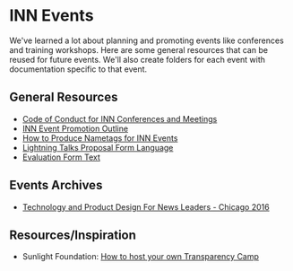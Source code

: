 # INN Events

We've learned a lot about planning and promoting events like conferences and training workshops. Here are some general resources that can be reused for future events. We'll also create folders for each event with documentation specific to that event.

## General Resources

- [Code of Conduct for INN Conferences and Meetings](code-of-conduct.md)
- [INN Event Promotion Outline](promotion-planning-inn-events.md)
- [How to Produce Nametags for INN Events](nametags-for-event.md)
- [Lightning Talks Proposal Form Language](lightning-talks-proposal-form.md)
- [Evaluation Form Text](evaluation-form-text.md)

## Events Archives

- [Technology and Product Design For News Leaders - Chicago 2016](chicago-workshop-2016)

## Resources/Inspiration

- Sunlight Foundation: [How to host your own Transparency Camp](http://transparencycamp.org/how-to/)
